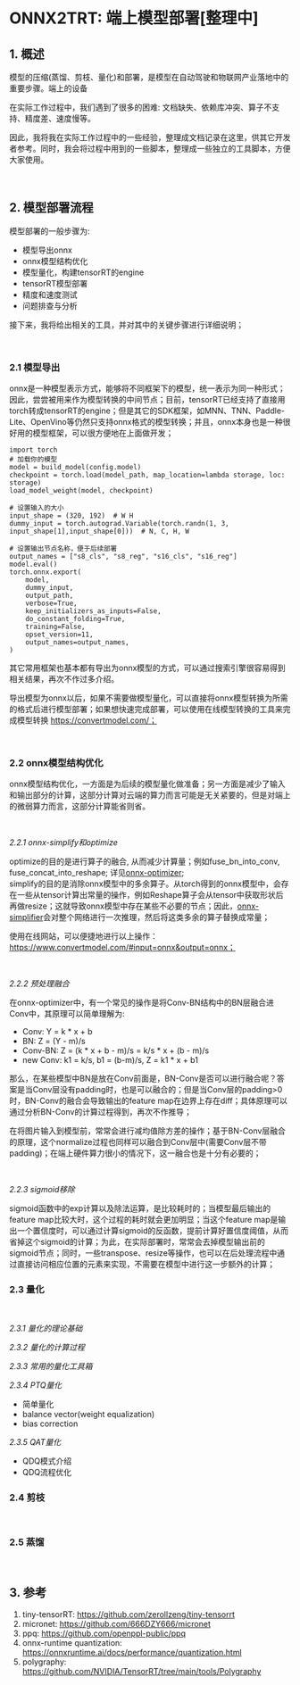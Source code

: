 # ONNX2TRT: 端上模型部署[整理中]


## 1. 概述

模型的压缩(蒸馏、剪枝、量化)和部署，是模型在自动驾驶和物联网产业落地中的重要步骤。端上的设备

在实际工作过程中，我们遇到了很多的困难: 文档缺失、依赖库冲突、算子不支持、精度差、速度慢等。

因此，我将我在实际工作过程中的一些经验，整理成文档记录在这里，供其它开发者参考。同时，我会将过程中用到的一些脚本，整理成一些独立的工具脚本，方便大家使用。

<br>

## 2. 模型部署流程

模型部署的一般步骤为:
- 模型导出onnx
- onnx模型结构优化
- 模型量化，构建tensorRT的engine
- tensorRT模型部署
- 精度和速度测试
- 问题排查与分析

接下来，我将给出相关的工具，并对其中的关键步骤进行详细说明；

<br>

### 2.1 模型导出
onnx是一种模型表示方式，能够将不同框架下的模型，统一表示为同一种形式；因此，尝尝被用来作为模型转换的中间节点；目前，tensorRT已经支持了直接用torch转成tensorRT的engine；但是其它的SDK框架，如MNN、TNN、Paddle-Lite、OpenVino等仍然只支持onnx格式的模型转换；并且，onnx本身也是一种很好用的模型框架，可以很方便地在上面做开发；

```
import torch
# 加载你的模型
model = build_model(config.model)
checkpoint = torch.load(model_path, map_location=lambda storage, loc: storage)
load_model_weight(model, checkpoint)

# 设置输入的大小
input_shape = (320, 192)  # W H
dummy_input = torch.autograd.Variable(torch.randn(1, 3, input_shape[1],input_shape[0]))  # N, C, H, W

# 设置输出节点名称，便于后续部署
output_names = ["s8_cls", "s8_reg", "s16_cls", "s16_reg"]
model.eval()
torch.onnx.export(
    model,
    dummy_input,
    output_path,
    verbose=True,
    keep_initializers_as_inputs=False,
    do_constant_folding=True,
    training=False,
    opset_version=11,
    output_names=output_names,
)

```

其它常用框架也基本都有导出为onnx模型的方式，可以通过搜索引擎很容易得到相关结果，再次不作过多介绍。

导出模型为onnx以后，如果不需要做模型量化，可以直接将onnx模型转换为所需的格式后进行模型部署；如果想快速完成部署，可以使用在线模型转换的工具来完成模型转换 https://convertmodel.com/；

<br>

### 2.2 onnx模型结构优化 ###

onnx模型结构优化，一方面是为后续的模型量化做准备；另一方面是减少了输入和输出部分的计算，这部分计算对云端的算力而言可能是无关紧要的，但是对端上的微弱算力而言，这部分计算能省则省。

<br>

*2.2.1 onnx-simplify和optimize* 

optimize的目的是进行算子的融合, 从而减少计算量；例如fuse_bn_into_conv, fuse_concat_into_reshape; 详见[onnx-optimizer](https://github.com/onnx/optimizer);
<br>
simplify的目的是消除onnx模型中的多余算子。从torch得到的onnx模型中，会存在一些从tensor计算出常量的操作，例如Reshape算子会从tensor中获取形状后再做resize；这就导致onnx模型中存在某些不必要的节点；因此，[onnx-simplifier](https://github.com/daquexian/onnx-simplifier)会对整个网络进行一次推理，然后将这类多余的算子替换成常量；
<br>

使用在线网站，可以便捷地进行以上操作：https://www.convertmodel.com/#input=onnx&output=onnx；

<br>

*2.2.2 预处理融合*  

在onnx-optimizer中，有一个常见的操作是将Conv-BN结构中的BN层融合进Conv中，其原理可以简单理解为:
- Conv: Y = k * x + b
- BN:   Z = (Y - m)/s
- Conv-BN: Z = (k * x + b - m)/s = k/s * x + (b - m)/s
- new Conv: k1 = k/s, b1 = (b-m)/s, Z = k1 * x + b1

那么，在某些模型中BN是放在Conv前面是，BN-Conv是否可以进行融合呢？答案是当Conv层没有padding时，也是可以融合的；但是当Conv层的padding>0时，BN-Conv的融合会导致输出的feature map在边界上存在diff；具体原理可以通过分析BN-Conv的计算过程得到，再次不作推导；

在将图片输入到模型前，常常会进行减均值除方差的操作；基于BN-Conv层融合的原理，这个normalize过程也同样可以融合到Conv层中(需要Conv层不带padding)；在端上硬件算力很小的情况下，这一融合也是十分有必要的；

<br>

*2.2.3 sigmoid移除*

sigmoid函数中的exp计算以及除法运算，是比较耗时的；当模型最后输出的feature map比较大时，这个过程的耗时就会更加明显；当这个feature map是输出一个置信度时，可以通过计算sigmoid的反函数，提前计算好置信度阈值，从而省掉这个sigmoid的计算；为此，在实际部署时，常常会去掉模型输出前的sigmoid节点；同时，一些transpose、resize等操作，也可以在后处理流程中通过直接访问相应位置的元素来实现，不需要在模型中进行这一步额外的计算；

### 2.3 量化

<br>

*2.3.1 量化的理论基础* 


*2.3.2 量化的计算过程*  


*2.3.3 常用的量化工具箱* 

*2.3.4 PTQ量化*

- 简单量化
- balance vector(weight equalization)
- bias correction


*2.3.5 QAT量化*

- QDQ模式介绍
- QDQ流程优化


### 2.4 剪枝

<br>


### 2.5 蒸馏

<br>

## 3. 参考
1. tiny-tensorRT: https://github.com/zerollzeng/tiny-tensorrt
2. micronet: https://github.com/666DZY666/micronet
3. ppq: https://github.com/openppl-public/ppq
4. onnx-runtime quantization: https://onnxruntime.ai/docs/performance/quantization.html
5. polygraphy: https://github.com/NVIDIA/TensorRT/tree/main/tools/Polygraphy